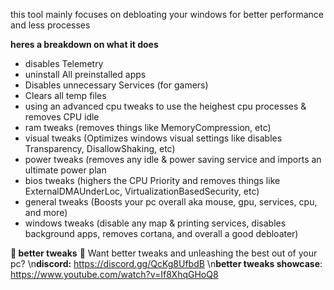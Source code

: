 this tool mainly focuses on debloating your windows for better performance and less processes

 **heres a breakdown on what it does**
- disables Telemetry
- uninstall All preinstalled apps
- Disables unnecessary Services (for gamers)
- Clears all temp files
- using an advanced cpu tweaks to use the heighest cpu processes & removes CPU idle
- ram tweaks (removes things like MemoryCompression, etc)
- visual tweaks (Optimizes windows visual settings like disables Transparency, DisallowShaking, etc)
- power tweaks (removes any idle & power saving service and imports an ultimate power plan
- bios tweaks (highers the CPU Priority and removes things like ExternalDMAUnderLoc, VirtualizationBasedSecurity, etc)
- general tweaks (Boosts your pc overall aka mouse, gpu, services, cpu, and more)
- windows tweaks (disable any map & printing services, disables background apps, removes cortana, and overall a good debloater)


**📌 better tweaks**
🎯 Want better tweaks and unleashing the best out of your pc?
\n**discord:** https://discord.gg/QcKg8UfbdB
\n**better tweaks showcase**: https://www.youtube.com/watch?v=If8XhqGHoQ8
